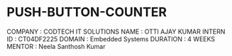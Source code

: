 # PUSH-BUTTON-COUNTER
COMPANY : CODTECH IT SOLUTIONS
NAME : OTTI AJAY KUMAR
INTERN ID : CT04DF2225
DOMAIN : Embedded Systems
DURATION : 4 WEEKS
MENTOR : Neela Santhosh Kumar
